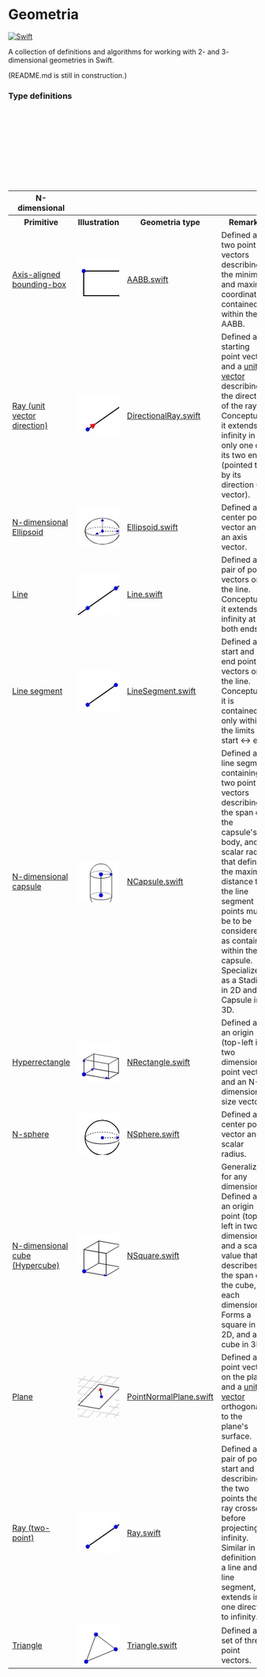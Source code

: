 # Geometria

[![Swift](https://github.com/LuizZak/Geometria/actions/workflows/swift.yml/badge.svg)](https://github.com/LuizZak/Geometria/actions/workflows/swift.yml)

A collection of definitions and algorithms for working with 2- and 3- dimensional geometries in Swift.

(README.md is still in construction.)

### Type definitions

<table>
    <svg display="hidden">
        <defs>
            <g id="dot">
                <circle r="4" stroke="none" fill="#00f"/>
            </g>
            <marker id="arrow-unit" viewBox="0 0 10 10" refX="5" refY="5" markerWidth="6" markerHeight="6" orient="auto-start-reverse">
                <path d="M 0 0 L 10 5 L 0 10 z" fill="#f00"/>
            </marker>
            <marker id="arrow-length" viewBox="0 0 10 10" refX="5" refY="5" markerWidth="6" markerHeight="6" orient="auto-start-reverse">
                <path d="M 0 0 L 10 5 L 0 10 z" fill="#00f"/>
            </marker>
            <marker id="circle" markerWidth="8" markerHeight="8" refX="4" refY="4">
                <use href="#dot" x="4" y="4"/>
            </marker>
        </defs>
    </svg>
    <tr>
        <th>N-dimensional</th>
    </tr>
    <tr>
        <th>Primitive</th>
        <th>Illustration</th>
        <th>Geometria type</th>
        <th>Remarks</th>
    </tr>
    <tr>
        <td>
            <a href="https://en.wikipedia.org/wiki/Minimum_bounding_box#Axis-aligned_minimum_bounding_box">Axis-aligned bounding-box</a>
        </td>
        <td>
            <svg width="100" height="100" version="1.1" xmlns="http://www.w3.org/2000/svg">
                <rect x="0" y="0" width="100%" height="100%" fill="white"/>
                <rect x="12" y="25" width="75" height="50" stroke="black" fill="transparent" stroke-width="2"/>
                <use href="#dot" x="12" y="25"/>
                <use href="#dot" x="87" y="75"/>
            </svg>
        </td>
        <td>
            <a href="Sources/Geometria/Generalized/AABB.swift">AABB.swift</a>
        </td>
        <td>
            Defined as two point vectors describing the minimal and maximal coordinates contained within the AABB.
        </td>
    </tr>
    <tr>
        <td>
            <a href="https://en.wikipedia.org/wiki/Line_(geometry)#Ray">Ray (unit vector direction)</a>
        </td>
        <td>
            <svg width="100" height="100" version="1.1" xmlns="http://www.w3.org/2000/svg">
                <rect x="0" y="0" width="100%" height="100%" fill="white"/>
                <g transform="translate(20, 70) rotate(-35)" stroke-width="2">
                    <line x2="100" y2="0" stroke="black" stroke-linecap="round"/>
                    <line x2="15" y2="0" marker-end="url(#arrow-unit)"/>
                    <use href="#dot"/>
                </g>
            </svg>
        </td>
        <td>
            <a href="Sources/Geometria/Generalized/DirectionalRay.swift">DirectionalRay.swift</a>
        </td>
        <td>
            Defined as a starting point vector and a <a href="https://en.wikipedia.org/wiki/Unit_vector">unit vector</a> describing the direction of the ray.
            </br>
            Conceptually it extends to infinity in only one of its two ends (pointed to by its direction unit vector).
        </td>
    </tr>
    <tr>
        <td>
            <a href="https://en.wikipedia.org/wiki/Ellipsoid">N-dimensional Ellipsoid</a>
        </td>
        <td>
            <svg width="100" height="100" version="1.1" xmlns="http://www.w3.org/2000/svg">
                <rect x="0" y="0" width="100%" height="100%" fill="white"/>
                <g transform="translate(-6, 17) scale(0.4, 0.3)" stroke-width="3">
                    <g>
                        <path fill="none" stroke="#231F20" stroke-miterlimit="10" d="M228,112.5c0,16.463-39.176,29.808-87.5,29.808   c-48.325,0-87.5-13.345-87.5-29.808"/>
                        <g>
                            <g>
                                <path fill="none" stroke="#231F20" stroke-miterlimit="10" d="M53,112.5c0-0.999,0.144-1.985,0.426-2.959"/>
                                <path fill="none" stroke="#231F20" stroke-miterlimit="10" stroke-dasharray="6.1156,6.1156" d="     M56.397,104.247C66.904,91.799,100.58,82.692,140.5,82.692c42.541,0,77.992,10.342,85.868,24.049"/>
                                <path fill="none" stroke="#231F20" stroke-miterlimit="10" d="M227.574,109.541     c0.281,0.974,0.426,1.96,0.426,2.959"/>
                            </g>
                        </g>
                    </g>
                    <g fill="none" stroke="black">
                        <circle cx="140" cy="111" r="88"/>
                        <line x1="140" y1="111" x2="220" y2="111" stroke-dasharray="6.1156,6.1156" marker-end="url(#arrow-length)"/>
                        <line x1="140" y1="111" x2="140" y2="35" stroke-dasharray="6.1156,6.1156" marker-end="url(#arrow-length)"/>
                        <line x1="140" y1="111" x2="110" y2="130" stroke-dasharray="6.1156,6.1156" marker-end="url(#arrow-length)"/>
                        <circle cx="200" cy="111" r="10" stroke="none" fill="#00f" transform="scale(0.7, 1)"/>
                    </g>
                </g>
            </svg>
        </td>
        <td>
            <a href="Sources/Geometria/Generalized/Ellipsoid.swift">Ellipsoid.swift</a>
        </td>
        <td>
            Defined as a center point vector and an axis vector.
        </td>
    </tr>
    <tr>
        <td>
            <a href="https://en.wikipedia.org/wiki/Line_(geometry)">Line</a>
        </td>
        <td>
            <svg width="100" height="100" version="1.1" xmlns="http://www.w3.org/2000/svg">
                <rect x="0" y="0" width="100%" height="100%" fill="white"/>
                <g transform="translate(20, 70) rotate(-35)" stroke-width="2">
                    <line x1="-100" x2="100" y2="0" stroke="black" stroke-linecap="round"/>
                    <use href="#dot"/>
                    <use href="#dot" x="70"/>
                </g>
            </svg>
        </td>
        <td>
            <a href="Sources/Geometria/Generalized/Line.swift">Line.swift</a>
        </td>
        <td>
            Defined as a pair of point vectors on the line.
            Conceptually it extends to infinity at both ends.
        </td>
    </tr>
    <tr>
        <td>
            <a href="https://en.wikipedia.org/wiki/Line_segment">Line segment</a>
        </td>
        <td>
            <svg width="100" height="100" version="1.1" xmlns="http://www.w3.org/2000/svg">
                <rect x="0" y="0" width="100%" height="100%" fill="white"/>
                <g transform="translate(20, 70) rotate(-35)" stroke-width="2">
                    <line x1="0" x2="70" y2="0" stroke="black" stroke-linecap="round"/>
                    <use href="#dot"/>
                    <use href="#dot" x="70"/>
                </g>
            </svg>
        </td>
        <td>
            <a href="Sources/Geometria/Generalized/LineSegment.swift">LineSegment.swift</a>
        </td>
        <td>
            Defined as start and end point vectors on the line.
            Conceptually it is contained only within the limits of start <-> end.
        </td>
    </tr>
    <tr>
        <td>
            <a href="https://en.wikipedia.org/wiki/Capsule_(geometry)">N-dimensional capsule</a>
        </td>
        <td>
            <svg width="100" height="100" version="1.1" xmlns="http://www.w3.org/2000/svg">
                <rect x="0" y="0" width="100%" height="100%" fill="white"/>
                <g transform="translate(12) scale(0.25)" stroke-width="4">
                    <g>
                        <path fill="none" stroke="#231F20" stroke-miterlimit="10" d="M228,112.5c0,16.463-39.176,29.808-87.5,29.808   c-48.325,0-87.5-13.345-87.5-29.808"/>
                        <g>
                            <g>
                                <path fill="none" stroke="#231F20" stroke-miterlimit="10" d="M53,112.5c0-0.999,0.144-1.985,0.426-2.959"/>
                                <path fill="none" stroke="#231F20" stroke-miterlimit="10" stroke-dasharray="6.1156,6.1156" d="     M56.397,104.247C66.904,91.799,100.58,82.692,140.5,82.692c42.541,0,77.992,10.342,85.868,24.049"/>
                                <path fill="none" stroke="#231F20" stroke-miterlimit="10" d="M227.574,109.541     c0.281,0.974,0.426,1.96,0.426,2.959"/>
                            </g>
                        </g>
                    </g>
                    <g>
                        <path fill="none" stroke="#231F20" stroke-miterlimit="10" d="M228,287.5c0,16.463-39.176,29.808-87.5,29.808   c-48.325,0-87.5-13.345-87.5-29.808"/>
                        <g>
                            <g>
                                <path fill="none" stroke="#231F20" stroke-miterlimit="10" d="M53,287.5c0-0.998,0.144-1.985,0.426-2.959"/>
                                <path fill="none" stroke="#231F20" stroke-miterlimit="10" stroke-dasharray="6.1156,6.1156" d="     M56.397,279.247c10.507-12.448,44.183-21.555,84.103-21.555c42.541,0,77.992,10.342,85.868,24.049"/>
                                <path fill="none" stroke="#231F20" stroke-miterlimit="10" d="M227.574,284.541     c0.281,0.974,0.426,1.961,0.426,2.959"/>
                            </g>
                        </g>
                    </g>
                    <g>
                        <path fill="none" stroke="#231F20" stroke-miterlimit="10" d="M140.895,375C92.529,375,53,335.864,53,287.5v-175   C53,64.136,92.333,25,140.697,25"/>
                        <path fill="none" stroke="#231F20" stroke-miterlimit="10" d="M139.692,25.001   c48.364,0,88.308,39.136,88.308,87.5V287.5c0,48.366-39.539,87.5-87.904,87.5"/>
                    </g>
                    <g>
                        <path d="M140,110 h85"
                              stroke="black"
                              stroke-dasharray="6.1156,6.1156"
                              marker-end="url(#arrow-length)"/>
                        <path d="M140,110 v170"
                              stroke="black"
                              marker-start="url(#circle)"
                              marker-mid="url(#circle)"
                              marker-end="url(#circle)"/>
                    </g>
                </g>
            </svg>
        </td>
        <td>
            <a href="Sources/Geometria/Generalized/NCapsule.swift">NCapsule.swift</a>
        </td>
        <td>
            Defined as a line segment containing two point vectors describing the span of the capsule's body, and a scalar
            radius that defines the maximal distance to the line segment points must be to be considered as contained within the capsule.
            <br/>
            Specializes as a Stadium in 2D and Capsule in 3D.
        </td>
    </tr>
    <tr>
        <td>
            <a href="https://en.wikipedia.org/wiki/Hyperrectangle">Hyperrectangle</a>
        </td>
        <td>
            <svg width="100" height="100" version="1.1" xmlns="http://www.w3.org/2000/svg">
                <rect x="0" y="0" width="100%" height="100%" fill="white"/>
                <g stroke-width="1" transform="translate(12.5, 37)">
                    <g transform="skewY(10)">
                        <rect width="50" height="30" stroke="black" fill="transparent"/>
                        <rect x="20" y="-15" width="50" height="30" stroke="black" fill="transparent"/>
                    </g>
                    <g transform="skewY(-30)">
                        <rect width="20" height="30" stroke="black" fill="transparent"/>
                        <rect x="50" y="38" width="20" height="30" stroke="black" fill="transparent"/>
                    </g>
                    <use href="#dot" y="30"/>
                    <path d="M0,31.5 l47,6" marker-end="url(#arrow-length)"/>
                    <path d="M0,31.5 l0,-30" marker-end="url(#arrow-length)"/>
                    <path d="M0,31.5 l18,-12" marker-end="url(#arrow-length)"/>
                </g>
            </svg>
        </td>
        <td>
            <a href="Sources/Geometria/Generalized/NRectangle.swift">NRectangle.swift</a>
        </td>
        <td>
            Defined as an origin (top-left in two dimensions) point vector and an N-dimensional size vector.
        </td>
    </tr>
    <tr>
        <td>
            <a href="https://en.wikipedia.org/wiki/N-sphere">N-sphere</a>
        </td>
        <td>
            <svg width="100" height="100" version="1.1" xmlns="http://www.w3.org/2000/svg">
                <rect x="0" y="0" width="100%" height="100%" fill="white"/>
                <g transform="translate(-6, 5) scale(0.4)" stroke-width="3">
                    <g>
                        <path fill="none" stroke="#231F20" stroke-miterlimit="10" d="M228,112.5c0,16.463-39.176,29.808-87.5,29.808   c-48.325,0-87.5-13.345-87.5-29.808"/>
                        <g>
                            <g>
                                <path fill="none" stroke="#231F20" stroke-miterlimit="10" d="M53,112.5c0-0.999,0.144-1.985,0.426-2.959"/>
                                <path fill="none" stroke="#231F20" stroke-miterlimit="10" stroke-dasharray="6.1156,6.1156" d="     M56.397,104.247C66.904,91.799,100.58,82.692,140.5,82.692c42.541,0,77.992,10.342,85.868,24.049"/>
                                <path fill="none" stroke="#231F20" stroke-miterlimit="10" d="M227.574,109.541     c0.281,0.974,0.426,1.96,0.426,2.959"/>
                            </g>
                        </g>
                    </g>
                    <g>
                        <circle cx="140" cy="111" r="88" fill="transparent" stroke="black"/>
                    </g>
                    <g fill="none" stroke="black">
                        <circle cx="140" cy="111" r="88"/>
                        <line x1="140" y1="111" x2="220" y2="111" stroke-dasharray="6.1156,6.1156" marker-end="url(#arrow-length)"/>
                        <use href="#dot" x="70" y="55.5" transform="scale(2)"/>
                    </g>
                </g>
            </svg>
        </td>
        <td>
            <a href="Sources/Geometria/Generalized/NSphere.swift">NSphere.swift</a>
        </td>
        <td>
            Defined as a center point vector and a scalar radius.
        </td>
    </tr>
    <tr>
        <td>
            <a href="https://en.wikipedia.org/wiki/Hypercube">N-dimensional cube (Hypercube)</a>
        </td>
        <td>
            <svg width="100" height="100" version="1.1" xmlns="http://www.w3.org/2000/svg">
                <rect x="0" y="0" width="100%" height="100%" fill="white"/>
                <g stroke-width="0.75" transform="translate(12.5, 30) scale(1.5)" stroke-linejoin="round">
                    <g transform="skewY(10)">
                        <rect width="30" height="30" stroke="black" fill="transparent"/>
                        <rect x="20" y="-15.1" width="30" height="30" stroke="black" fill="transparent"/>
                    </g>
                    <g transform="skewY(-30)">
                        <rect width="20" height="30" stroke="black" fill="transparent"/>
                        <rect x="30" y="22.7" width="20" height="30" stroke="black" fill="transparent"/>
                    </g>
                </g>
                <g fill="none" stroke="black">
                    <path d="M13,74 l43,9" stroke="none" marker-end="url(#arrow-length)"/>
                    <use href="#dot" x="13" y="74"/>
                </g>
            </svg>
        </td>
        <td>
            <a href="Sources/Geometria/Generalized/NSquare.swift">NSquare.swift</a>
        </td>
        <td>
            Generalized for any dimension.
            <br/>
            Defined as an origin point (top-left in two dimensions) and a scalar value that describes the span of the
            cube, in each dimension.
            <br/>
            Forms a square in 2D, and a cube in 3D.
        </td>
    </tr>
    <tr>
        <td>
            <a href="https://en.wikipedia.org/wiki/Plane_(geometry)#Point%E2%80%93normal_form_and_general_form_of_the_equation_of_a_plane">Plane</a>
        </td>
        <td>
            <svg width="100" height="100" version="1.1" xmlns="http://www.w3.org/2000/svg">
                <rect x="0" y="0" width="100%" height="100%" fill="white"/>
                <defs>
                    <mask id="myMask" maskContentUnits="objectBoundingBox">
                        <rect fill="white" x="0" y="0" width="100%" height="100%"/>
                        <rect fill="black" x="0.3" y="0.15" width="0.3" height="0.4"/>
                    </mask>
                </defs>
                <g stroke-width="0.75" stroke-linejoin="round" transform="translate(12.5, 30) scale(1.5) skewY(10) skewX(-40)">
                    <g stroke="#c0c0c0" mask="url(#myMask)">
                        <path d="M -15,-30  v100"/>
                        <path d="M -5,-30   v100"/>
                        <path d="M 5,-30    v100"/>
                        <path d="M 15,-30   v100"/>
                        <path d="M 25,-30   v100"/>
                        <path d="M 35,-30   v100"/>
                        <path d="M 45,-30   v100"/>
                        <path d="M 55,-30   v100"/>
                        <path d="M 65,-30   v100"/>
                        <path d="M 75,-30   v100"/>
                        <path d="M 85,-30   v100"/>
                        <g display="none">
                            <path d="M -20,-30  v100"/>
                            <path d="M -10,-30  v100"/>
                            <path d="M 0,-30    v100"/>
                            <path d="M 10,-30   v100"/>
                            <path d="M 20,-30   v100"/>
                            <path d="M 30,-30   v100"/>
                            <path d="M 40,-30   v100"/>
                            <path d="M 50,-30   v100"/>
                            <path d="M 60,-30   v100"/>
                            <path d="M 70,-30   v100"/>
                            <path d="M 80,-30   v100"/>
                        </g>
                        <path d="M -20,-25  h100"/>
                        <path d="M -20,-15  h100"/>
                        <path d="M -20,-5   h100"/>
                        <path d="M -10,5    h100"/>
                        <path d="M -10,15   h100"/>
                        <path d="M -10,25   h100"/>
                        <path d="M -10,35   h100"/>
                        <path d="M -10,45   h100"/>
                        <path d="M -10,55   h100"/>
                        <g display="none">
                            <path d="M -20,-20  h100"/>
                            <path d="M -20,-10  h100"/>
                            <path d="M -20,0    h100"/>
                            <path d="M -10,10   h100"/>
                            <path d="M -10,20   h100"/>
                            <path d="M -10,30   h100"/>
                            <path d="M -10,40   h100"/>
                            <path d="M -10,50   h100"/>
                        </g>
                    </g>
                    <rect fill="none" stroke="black" x="12%" y="-15%" width="34%" height="40%"/>
                    <g stroke="#000000" transform="translate(27, 4)">
                        <path d="M 0,0 l-10,-10" marker-end="url(#arrow-unit)"/>
                        <use href="#dot" transform="skewX(35) scale(0.5)"/>
                    </g>
                </g>
            </svg>
        </td>
        <td>
            <a href="Sources/Geometria/Generalized/PointNormalPlane.swift">PointNormalPlane.swift</a>
        </td>
        <td>
            Defined as a point vector on the plane and a <a href="https://en.wikipedia.org/wiki/Unit_vector">unit vector</a> orthogonal to the plane's surface.
        </td>
    </tr>    
    <tr>
        <td>
            <a href="https://en.wikipedia.org/wiki/Line_(geometry)#Ray">Ray (two-point)</a>
        </td>
        <td>
            <svg width="100" height="100" version="1.1" xmlns="http://www.w3.org/2000/svg">
                <rect x="0" y="0" width="100%" height="100%" fill="white"/>
                <g transform="translate(20, 70) rotate(-35)" stroke-width="2">
                    <line x1="0" x2="100" y2="0" stroke="black" stroke-linecap="round"/>
                    <use href="#dot"/>
                    <use href="#dot" x="70"/>
                </g>
            </svg>
        </td>
        <td>
            <a href="Sources/Geometria/Generalized/Ray.swift">Ray.swift</a>
        </td>
        <td>
            Defined as a pair of points start and b describing the two points the ray crosses before projecting to infinity.
            </br>
            Similar in definition to a line and line segment, but extends in one direction to infinity.
        </td>
    </tr>
    <tr>
        <td>
            <a href="https://en.wikipedia.org/wiki/Triangle">Triangle</a>
        </td>
        <td>
            <svg width="100" height="100" version="1.1" xmlns="http://www.w3.org/2000/svg">
                <rect x="0" y="0" width="100%" height="100%" fill="white"/>
                <path d="M17,75 l20,-55 l40,30 z" fill="none" stroke="black"
                        marker-start="url(#circle)"
                        marker-mid="url(#circle)"
                        marker-end="url(#circle)"/>
            </svg>
        </td>
        <td>
            <a href="Sources/Geometria/Generalized/Triangle.swift">Triangle.swift</a>
        </td>
        <td>
            Defined as a set of three point vectors.
        </td>
    </tr>
</table>
